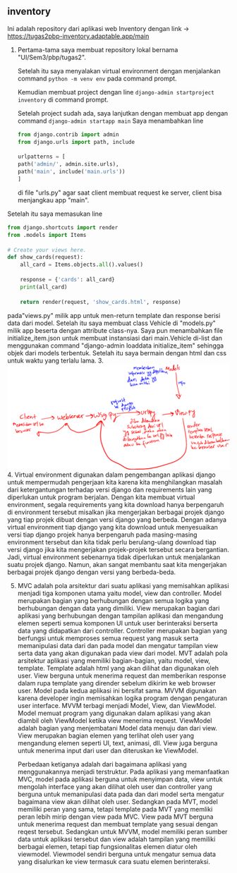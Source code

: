 inventory
---
Ini adalah repository dari aplikasi web Inventory dengan link -> https://tugas2pbp-inventory.adaptable.app/main
1. Pertama-tama saya membuat repository lokal bernama "UI/Sem3/pbp/tugas2".
   
   Setelah itu saya menyalakan virtual environment dengan menjalankan command ``` python -m venv env ``` pada command prompt.

   Kemudian membuat project dengan line ```django-admin startproject inventory``` di command prompt.

   Setelah project sudah ada, saya lanjutkan dengan membuat app dengan command ```django-admin startapp main```
   Saya menambahkan line
   ```python
   from django.contrib import admin
   from django.urls import path, include

   urlpatterns = [
   path('admin/', admin.site.urls),
   path('main', include('main.urls'))
   ]
   ```
   di file "urls.py" agar saat client membuat request ke server, client bisa menjangkau app "main".

Setelah itu saya memasukan line
```python
from django.shortcuts import render
from .models import Items

# Create your views here.
def show_cards(request):
    all_card = Items.objects.all().values()
    
    response = {'cards': all_card}
    print(all_card)
    
    return render(request, 'show_cards.html', response)
```
pada"views.py" milik app untuk men-return template dan response berisi data dari model. Setelah itu
   saya membuat class Vehicle di "models.py" milik app beserta dengan attribute class-nya.
   Saya pun menambahkan file initialize_item.json untuk membuat instansiasi dari main.Vehicle di-list dan menggunakan command "django-admin loaddata initialize_item" sehingga objek dari models
   terbentuk.
   Setelah itu saya bermain dengan html dan css untuk waktu yang terlalu lama.
3. ![Bagan Penjelasan request response](BaganTugas2.PNG)
4. Virtual environment digunakan dalam pengembangan aplikasi django untuk mempermudah pengerjaan kita karena kita menghilangkan masalah dari ketergantungan terhadap versi django dan requirements lain
   yang diperlukan untuk program berjalan. Dengan kita membuat virtual environment, segala requirements yang kita download hanya berpengaruh di environment tersebut misalkan jika mengerjakan berbagai
   projek django yang tiap projek dibuat dengan versi django yang berbeda. Dengan adanya virtual environment tiap django yang kita download untuk menyesuaikan versi tiap django projek hanya
   berpengaruh pada masing-masing environment tersebut dan kita tidak perlu berulang-ulang download tiap versi django jika kita mengerjakan projek-projek tersebut secara bergantian. Jadi, virtual
   environment sebenarnya tidak diperlukan untuk menjalankan suatu projek django. Namun, akan sangat membantu saat kita mengerjakan berbagai projek django dengan versi yang berbeda-beda.

5. MVC adalah pola arsitektur dari suatu aplikasi yang memisahkan aplikasi menjadi tiga komponen utama yaitu model, view dan controller.
   Model merupakan bagian yang berhubungan dengan semua logika yang berhubungan dengan data yang dimiliki.
   View merupakan bagian dari aplikasi yang berhubungan dengan tampilan aplikasi dan mengandung elemen seperti semua komponen UI untuk user berinteraksi berserta data yang didapatkan dari controller.
   Controller merupakan bagian yang berfungsi untuk memproses semua request yang masuk serta memanipulasi data dari dan pada model dan mengatur tampilan view serta data yang akan digunakan pada view
   dari model.
   MVT adalah pola arsitektur aplikasi yang memiliki bagian-bagian, yaitu model, view, template.
   Template adalah html yang akan dilihat dan digunakan oleh user. View berguna untuk menerima request dan memberikan response dalam rupa template yang dirender sebelum dikirim ke web browser user.
   Model pada kedua aplikasi ini bersifat sama.
   MVVM digunakan karena developer ingin memisahkan logika program dengan pengaturan user interface. MVVM terbagi menjadi Model, View, dan ViewModel.
   Model memuat program yang digunakan dalam aplikasi yang akan diambil oleh ViewModel ketika view menerima request.
   ViewModel adalah bagian yang menjembatani Model data menuju dan dari view.
   View merupakan bagian elemen yang terlihat oleh user yang mengandung elemen seperti UI, text, animasi, dll. View juga berguna untuk menerima input dari user dan diteruskan ke ViewModel.

   Perbedaan ketiganya adalah dari bagaimana aplikasi yang menggunakannya menjadi terstruktur. Pada aplikasi yang memanfaatkan MVC, model pada aplikasi berguna untuk menyimpan data, view untuk
   mengolah interface yang akan dilihat oleh user dan controller yang berguna untuk memanipulasi data pada dan dari model serta mengatur bagaimana view akan dilihat oleh user. Sedangkan pada MVT,
   model memiliki peran yang sama, tetapi template pada MVT yang memliki peran lebih mirip dengan view pada MVC. View pada MVT berguna untuk menerima request dan membuat template yang sesuai dengan
   reqest tersebut. Sedangkan untuk MVVM, model memiliki peran sumber data untuk aplikasi tersebut dan view adalah tampilan yang memiliki berbagai elemen, tetapi tiap fungsionalitas elemen diatur oleh
   viewmodel. Viewmodel sendiri berguna untuk mengatur semua data yang disalurkan ke view termasuk cara suatu elemen berinteraksi.
